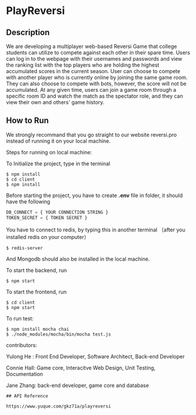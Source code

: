 # PlayReversi


## Description

We are developing a multiplayer web-based Reversi Game that college students can utilize to compete against each other in their spare time. Users can log in to the webpage with their usernames and passwords and view the ranking list with the top players who are holding the highest accumulated scores in the current season. User can choose to compete with another player who is currently online by joining the same game room. They can also choose to compete with bots, however, the score will not be accumulated. At any given time, users can join a game room through a specific room ID and watch the match as the spectator role, and they can view their own and others' game history. 

## How to Run

We strongly recommand that you go straight to our website reversi.pro instead of running it on your local machine.

Steps for running on local machine:

To Initialize the project, type in the terminal

```
$ npm install
$ cd client 
$ npm install
```

Before starting the project, you have to create **.env** file in folder, it should have the following

```js
DB_CONNECT = { YOUR CONNECTION STRING }
TOKEN_SECRET = { TOKEN SECRET }
```

You have to connect to redis, by typing this in another terminal （after you installed redis on your computer）

```
$ redis-server
```
And Mongodb should also be installed in the local machine.

To start the backend, run

```
$ npm start
```

To start the frontend, run

```
$ cd client
$ npm start
```

To run test:
```
$ npm install mocha chai  
$ ./node_modules/mocha/bin/mocha test.js
```

contributors:

Yulong He : Front End Developer, Software Architect, Back-end Developer

Connie Hall: Game core, Interacitve Web Design, Unit Testing, Documentation

Jane Zhang: back-end developer, game core and database 

```
## API Reference

https://www.yuque.com/gkz71a/playreversi

